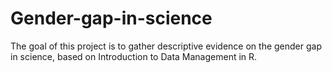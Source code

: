 # Gender-gap-in-science
The goal of this project is to gather descriptive evidence on the gender gap in science, based on Introduction to Data Management in R.
